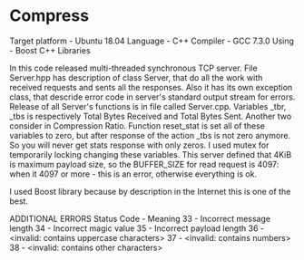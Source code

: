 # Compress
Target platform - Ubuntu 18.04
Language - C++
Compiler - GCC 7.3.0
Using - Boost C++ Libraries

  In this code released multi-threaded synchronous TCP server. File Server.hpp has description of class Server, that do all the
work with received requests and sents all the responses. Also it has its own exception class, that descride error code in
server's standard output stream for errors. Release of all Server's functions is in file called Server.cpp. Variables _tbr,
_tbs is respectively Total Bytes Received and Total Bytes Sent. Another two consider in Compression Ratio. Function reset_stat
is set all of these variables to zero, but after response of the action _tbs is not zero anymore. So you will never get
stats response with only zeros. I used mutex for temporarily locking changing these variables.
This server defined that 4KiB is maximum payload size, so the BUFFER_SIZE for read request is 4097: when it 4097 or more - this is an error, otherwise everything is ok.

I used Boost library because by description in the Internet this is one of the best.

ADDITIONAL ERRORS
Status Code  -   Meaning
  33 - Incorrect message length
  34 - Incorrect magic value
  35 - Incorrect payload length
  36 - <invalid: contains uppercase characters>
  37 - <invalid: contains numbers>
  38 - <invalid: contains other characters>

